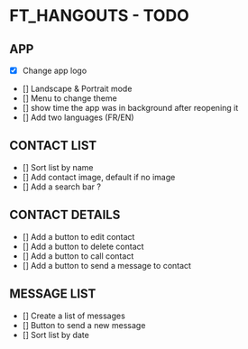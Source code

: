 # FT_HANGOUTS - TODO

## APP
- [x] Change app logo
- [] Landscape & Portrait mode
- [] Menu to change theme
- [] show time the app was in background after reopening it
- [] Add two languages (FR/EN)

## CONTACT LIST
- [] Sort list by name
- [] Add contact image, default if no image
- [] Add a search bar ?

## CONTACT DETAILS
- [] Add a button to edit contact
- [] Add a button to delete contact
- [] Add a button to call contact
- [] Add a button to send a message to contact

## MESSAGE LIST
- [] Create a list of messages
- [] Button to send a new message
- [] Sort list by date
